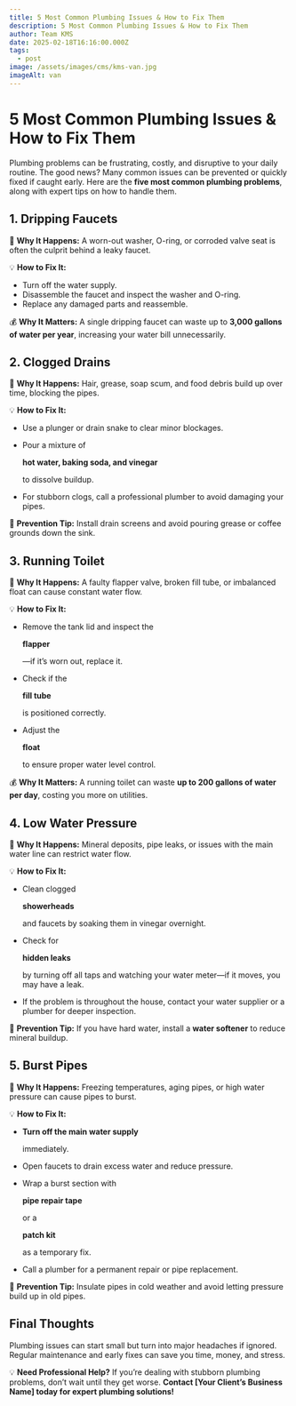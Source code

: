 ```yaml
---
title: 5 Most Common Plumbing Issues & How to Fix Them
description: 5 Most Common Plumbing Issues & How to Fix Them
author: Team KMS
date: 2025-02-18T16:16:00.000Z
tags:
  - post
image: /assets/images/cms/kms-van.jpg
imageAlt: van
---
```

# **5 Most Common Plumbing Issues & How to Fix Them**

Plumbing problems can be frustrating, costly, and disruptive to your daily routine. The good news? Many common issues can be prevented or quickly fixed if caught early. Here are the **five most common plumbing problems**, along with expert tips on how to handle them.

## **1. Dripping Faucets**

🔧 **Why It Happens:** A worn-out washer, O-ring, or corroded valve seat is often the culprit behind a leaky faucet.

💡 **How to Fix It:**

* Turn off the water supply.
* Disassemble the faucet and inspect the washer and O-ring.
* Replace any damaged parts and reassemble.

💰 **Why It Matters:** A single dripping faucet can waste up to **3,000 gallons of water per year**, increasing your water bill unnecessarily.

## **2. Clogged Drains**

🔧 **Why It Happens:** Hair, grease, soap scum, and food debris build up over time, blocking the pipes.

💡 **How to Fix It:**

* Use a plunger or drain snake to clear minor blockages.
* Pour a mixture of 

  **hot water, baking soda, and vinegar**

   to dissolve buildup.
* For stubborn clogs, call a professional plumber to avoid damaging your pipes.

🚨 **Prevention Tip:** Install drain screens and avoid pouring grease or coffee grounds down the sink.

## **3. Running Toilet**

🔧 **Why It Happens:** A faulty flapper valve, broken fill tube, or imbalanced float can cause constant water flow.

💡 **How to Fix It:**

* Remove the tank lid and inspect the 

  **flapper**

  —if it’s worn out, replace it.
* Check if the 

  **fill tube**

   is positioned correctly.
* Adjust the 

  **float**

   to ensure proper water level control.

💰 **Why It Matters:** A running toilet can waste **up to 200 gallons of water per day**, costing you more on utilities.

## **4. Low Water Pressure**

🔧 **Why It Happens:** Mineral deposits, pipe leaks, or issues with the main water line can restrict water flow.

💡 **How to Fix It:**

* Clean clogged 

  **showerheads**

   and faucets by soaking them in vinegar overnight.
* Check for 

  **hidden leaks**

   by turning off all taps and watching your water meter—if it moves, you may have a leak.
* If the problem is throughout the house, contact your water supplier or a plumber for deeper inspection.

🚨 **Prevention Tip:** If you have hard water, install a **water softener** to reduce mineral buildup.

## **5. Burst Pipes**

🔧 **Why It Happens:** Freezing temperatures, aging pipes, or high water pressure can cause pipes to burst.

💡 **How to Fix It:**

* **Turn off the main water supply**

   immediately.
* Open faucets to drain excess water and reduce pressure.
* Wrap a burst section with 

  **pipe repair tape**

   or a 

  **patch kit**

   as a temporary fix.
* Call a plumber for a permanent repair or pipe replacement.

🚨 **Prevention Tip:** Insulate pipes in cold weather and avoid letting pressure build up in old pipes.

## **Final Thoughts**

Plumbing issues can start small but turn into major headaches if ignored. Regular maintenance and early fixes can save you time, money, and stress.

💡 **Need Professional Help?** If you’re dealing with stubborn plumbing problems, don’t wait until they get worse. **Contact \[Your Client’s Business Name] today for expert plumbing solutions!**
